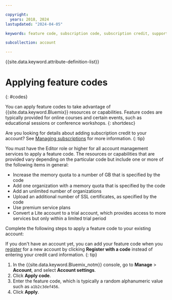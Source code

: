 ```yaml
---

copyright:
  years: 2018, 2024
lastupdated: "2024-04-05"

keywords: feature code, subscription code, subscription credit, support credit, promo code

subcollection: account

---
```


{{site.data.keyword.attribute-definition-list}}

# Applying feature codes
{: #codes}

You can apply feature codes to take advantage of {{site.data.keyword.Bluemix}} resources or capabilities. Feature codes are typically provided for online courses and certain events, such as educational sessions or conference workshops.
{: shortdesc}

Are you looking for details about adding subscription credit to your account? See [Managing subscriptions](/docs/billing-usage?topic=billing-usage-subscriptions) for more information.
{: tip}

You must have the Editor role or higher for all account management services to apply a feature code. The resources or capabilities that are provided vary depending on the particular code but include one or more of the following items in general:

* Increase the memory quota to a number of GB that is specified by the code
* Add one organization with a memory quota that is specified by the code
* Add an unlimited number of organizations
* Upload an additional number of SSL certificates, as specified by the code
* Use premium service plans
* Convert a Lite account to a trial account, which provides access to more services but only within a limited trial period

Complete the following steps to apply a feature code to your existing account:

If you don't have an account yet, you can add your feature code when you [register](/registration) for a new account by clicking **Register with a code** instead of entering your credit card information.
{: tip}

1. In the {{site.data.keyword.Bluemix_notm}} console, go to **Manage** > **Account**, and select **Account settings**.
1. Click **Apply code**.
1. Enter the feature code, which is typically a random alphanumeric value such as `a1b2c3def456`.
1. Click **Apply**.
